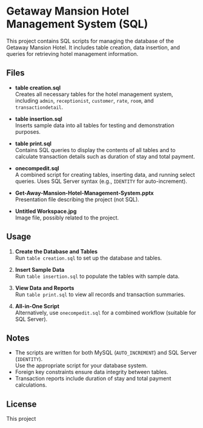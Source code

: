 # Getaway Mansion Hotel Management System (SQL)

This project contains SQL scripts for managing the database of the Getaway Mansion Hotel. It includes table creation, data insertion, and queries for retrieving hotel management information.

## Files

- **table creation.sql**  
  Creates all necessary tables for the hotel management system, including `admin`, `receptionist`, `customer`, `rate`, `room`, and `transactiondetail`.

- **table insertion.sql**  
  Inserts sample data into all tables for testing and demonstration purposes.

- **table print.sql**  
  Contains SQL queries to display the contents of all tables and to calculate transaction details such as duration of stay and total payment.

- **onecompedit.sql**  
  A combined script for creating tables, inserting data, and running select queries. Uses SQL Server syntax (e.g., `IDENTITY` for auto-increment).

- **Get-Away-Mansion-Hotel-Management-System.pptx**  
  Presentation file describing the project (not SQL).

- **Untitled Workspace.jpg**  
  Image file, possibly related to the project.

## Usage

1. **Create the Database and Tables**  
   Run `table creation.sql` to set up the database and tables.

2. **Insert Sample Data**  
   Run `table insertion.sql` to populate the tables with sample data.

3. **View Data and Reports**  
   Run `table print.sql` to view all records and transaction summaries.

4. **All-in-One Script**  
   Alternatively, use `onecompedit.sql` for a combined workflow (suitable for SQL Server).

## Notes

- The scripts are written for both MySQL (`AUTO_INCREMENT`) and SQL Server (`IDENTITY`).  
  Use the appropriate script for your database system.
- Foreign key constraints ensure data integrity between tables.
- Transaction reports include duration of stay and total payment calculations.

## License

This project